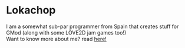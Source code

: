 # Lokachop
I am a somewhat sub-par programmer from Spain that creates stuff for GMod (along with some LÖVE2D jam games too!)  
Want to know more about me? read [here!](https://lokachop.github.io/about.html)
